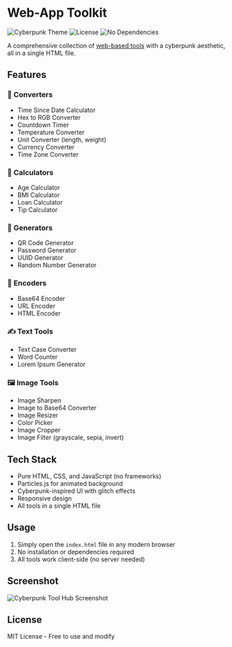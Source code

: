 # Web-App Toolkit

![Cyberpunk Theme](https://img.shields.io/badge/Theme-Cyberpunk-00ffff?style=for-the-badge&logoColor=magenta)
![License](https://img.shields.io/badge/License-MIT-00ffff?style=for-the-badge)
![No Dependencies](https://img.shields.io/badge/Dependencies-None-00ffff?style=for-the-badge)

A comprehensive collection of [web-based tools](https://infosecsamurai.github.io/Web-App_Toolkit/) with a cyberpunk aesthetic, all in a single HTML file.

## Features

### 🔧 Converters
- Time Since Date Calculator
- Hex to RGB Converter
- Countdown Timer
- Temperature Converter
- Unit Converter (length, weight)
- Currency Converter
- Time Zone Converter

### 🧮 Calculators
- Age Calculator
- BMI Calculator
- Loan Calculator
- Tip Calculator

### 🎲 Generators
- QR Code Generator
- Password Generator
- UUID Generator
- Random Number Generator

### 🔐 Encoders
- Base64 Encoder
- URL Encoder
- HTML Encoder

### ✍️ Text Tools
- Text Case Converter
- Word Counter
- Lorem Ipsum Generator

### 🖼️ Image Tools
- Image Sharpen
- Image to Base64 Converter
- Image Resizer
- Color Picker
- Image Cropper
- Image Filter (grayscale, sepia, invert)

## Tech Stack

- Pure HTML, CSS, and JavaScript (no frameworks)
- Particles.js for animated background
- Cyberpunk-inspired UI with glitch effects
- Responsive design
- All tools in a single HTML file

## Usage

1. Simply open the `index.html` file in any modern browser
2. No installation or dependencies required
3. All tools work client-side (no server needed)

## Screenshot

![Cyberpunk Tool Hub Screenshot](screenshot.png)

## License

MIT License - Free to use and modify
